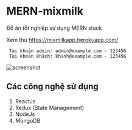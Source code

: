 # MERN-mixmilk

Đồ án tốt nghiệp sử dụng MERN stack

Xem thử https://mixmilkapp.herokuapp.com/

```
 Tài khoản admin: admin@example.com - 123456
 Tài khoản khách: khanh@example.com - 123456
```

![screenshot](https://github.com/afshoang/MERN-mixmilk/blob/main/home.png)

## Các công nghệ sử dụng

1. ReactJs
2. Redux (State Management)
3. NodeJs
4. MongoDB
